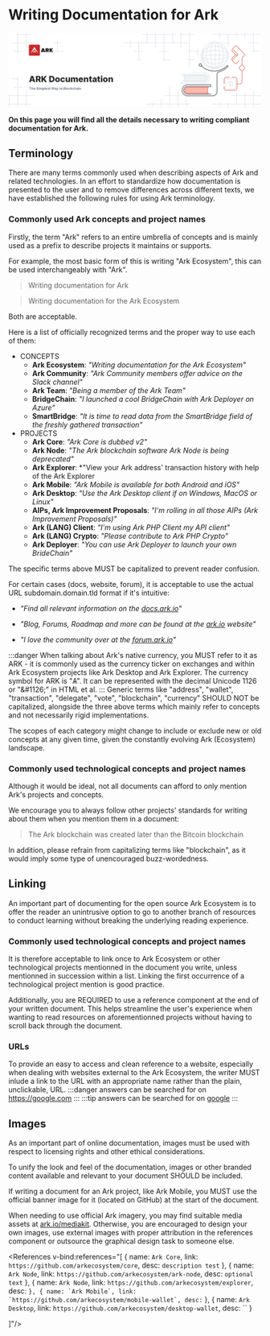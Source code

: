 # Writing Documentation for Ark
![ark-docs-banner](https://github.com/ArkEcosystem/docs/blob/master/banner.png?raw=true)

**On this page you will find all the details necessary to writing compliant documentation for Ark.**
## Terminology
There are many terms commonly used when describing aspects of Ark and related technologies. In an effort to standardize how documentation is presented to the user and to remove differences across different texts, we have established the following rules for using Ark terminology.

### Commonly used Ark concepts and project names
Firstly, the term "Ark" refers to an entire umbrella of concepts and is mainly used as a prefix to describe projects it maintains or supports.

For example, the most basic form of this is writing "Ark Ecosystem", this can be used interchangeably with "Ark".

 > Writing documentation for Ark

 > Writing documentation for the Ark Ecosystem

Both are acceptable.

Here is a list of officially recognized terms and the proper way to use each of them:
 - CONCEPTS
   - **Ark Ecosystem**:  *"Writing documentation for the Ark Ecosystem"*
   - **Ark Community**: *"Ark Community members offer advice on the Slack channel"*
   - **Ark Team**: *"Being a member of the Ark Team"*
   - **BridgeChain**: *"I launched a cool BridgeChain with Ark Deployer on Azure"*
   - **SmartBridge**: *"It is time to read data from the SmartBridge field of the freshly gathered transaction"*
 - PROJECTS
   - **Ark Core**: *"Ark Core is dubbed v2"*
   - **Ark Node**: *"The Ark blockchain software Ark Node is being deprecated"*
   - **Ark Explorer**: *"View your Ark address' transaction history with help of the Ark Explorer
   - **Ark Mobile**: *"Ark Mobile is available for both Android and iOS"*
   - **Ark Desktop**: *"Use the Ark Desktop client if on Windows, MacOS or Linux"*
   - **AIPs, Ark Improvement Proposals**: *"I'm rolling in all those AIPs (Ark Improvement Proposals)"*
   - **Ark (LANG) Client**: *"I'm using Ark PHP Client my API client"*
   - **Ark (LANG) Crypto**: *"Please contribute to Ark PHP Crypto"*
   - **Ark Deployer**: *"You can use Ark Deployer to launch your own BrideChain"*

The specific terms above MUST be capitalized to prevent reader confusion.

For certain cases (docs, website, forum), it is acceptable to use the actual URL subdomain.domain.tld format if it's intuitive:

 - *"Find all relevant information on the [docs.ark.io](https://docs.ark.io)"*

 - *"Blog, Forums, Roadmap and more can be found at the [ark.io](https://ark.io) website"*
 - *"I love the community over at the [forum.ark.io](https://forum.ark.io)"*

:::danger
When talking about Ark's native currency, you MUST refer to it as ARK - it is commonly used as the currency ticker on exchanges and within Ark Ecosystem projects like Ark Desktop and Ark Explorer. The currency symbol for ARK is "Ѧ". It can be represented with the decimal Unicode 1126 or "\&#1126;" in HTML et al.
:::
Generic terms like "address", "wallet", "transaction", "delegate", "vote", "blockchain", "currency" SHOULD NOT be capitalized, alongside the three above terms which mainly refer to concepts and not necessarily rigid implementations.

The scopes of each category might change to include or exclude new or old concepts at any given time, given the constantly evolving Ark (Ecosystem) landscape.

### Commonly used technological concepts and project names
Although it would be ideal, not all documents can afford to only mention Ark's projects and concepts.

We encourage you to always follow other projects' standards for writing about them when you mention them in a document:

 > The Ark blockchain was created later than the Bitcoin blockchain

In addition, please refrain from capitalizing terms like "blockchain", as it would imply some type of unencouraged buzz-wordedness.

## Linking
An important part of documenting for the open source Ark Ecosystem is to offer the reader an unintrusive option to go to another branch of resources to conduct learning without breaking the underlying reading experience.

### Commonly used technological concepts and project names 
It is therefore acceptable to link once to Ark Ecosystem or other technological  projects mentionned in the document you write, unless mentionned in succession within a list. Linking the first occurrence of a technological project mention is good practice.

Additionally, you are REQUIRED to use a reference component at the end of your written document. This helps streamline the user's experience when wanting to read resources on aforementionned projects without having to scroll back through the document.

### URLs
To provide an easy to access and clean reference to a website, especially when dealing with websites external to the Ark Ecosystem, the writer MUST inlude a link to the URL with an appropriate name rather than the plain, unclickable, URL.
:::danger
answers can be searched for on https://google.com
:::
:::tip
answers can be searched for on [google](https://google.com)
:::

## Images
As an important part of online documentation, images must be used with respect to licensing rights and other ethical considerations.

To unify the look and feel of the documentation, images or other branded content available and relevant to your document SHOULD be included.

If writing a document for an Ark project, like Ark Mobile, you MUST use the official banner image for it (located on GitHub) at the start of the document.

When needing to use official Ark imagery, you may find suitable media assets at [ark.io/mediakit](https://ark.io/mediakit). Otherwise, you are encouraged to design your own images, use external images with proper attribution in the references component or outsource the graphical design task to someone else.

<!-- integrate webpack for .refs file, easier to write for contributors who aren't as tech savvy, better file structure
by decoupling references and content -->

<!-- scrape favicon for mini-render -->

<!-- include references -->

<References v-bind:references="[
  {
    name: `Ark Core`,
    link: `https://github.com/arkecosystem/core`,
    desc: `description test`
  },  {
    name: `Ark Node`,
    link: `https://github.com/arkecosystem/ark-node`,
    desc: `optional text`
  },
  {
    name: `Ark Node`,
    link: `https://github.com/arkecosystem/explorer`,
    desc: ``
  },
  {
    name: `Ark Mobile`,
    link: `https://github.com/arkecosystem/mobile-wallet`,
    desc: ``
  },
  {
    name: `Ark Desktop`,
    link: `https://github.com/arkecosystem/desktop-wallet`,
    desc: ``
  }

]"/>
